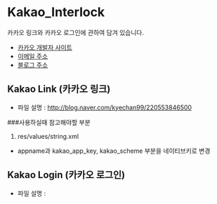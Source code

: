 # Kakao_Interlock
카카오 링크와 카카오 로그인에 관하여 담겨 있습니다.
+ [카카오 개발자 사이트](https://developers.kakao.com/)
+ [이메일 주소](kyechan99@naver.com)
+ [블로그 주소](blog.naver.com/kyechan99)

## Kakao Link (카카오 링크)
+ 파일 설명 : http://blog.naver.com/kyechan99/220553846500

###사용하실때 참고해야할 부분
1. res/values/string.xml
- appname과 kakao_app_key, kakao_scheme 부분을 네이티브키로 변경

## Kakao Login (카카오 로그인)
+ 파일 설명 : 
